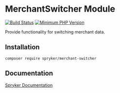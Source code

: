 # MerchantSwitcher Module
[![Build Status](https://travis-ci.org/spryker/merchant-switcher.svg)](https://travis-ci.org/spryker/merchant-switcher)
[![Minimum PHP Version](https://img.shields.io/badge/php-%3E%3D%207.2-8892BF.svg)](https://php.net/)

Provide functionality for switching merchant data.

## Installation

```
composer require spryker/merchant-switcher
```

## Documentation

[Spryker Documentation](https://academy.spryker.com/developing_with_spryker/module_guide/modules.html)
